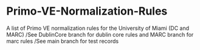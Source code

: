 # Primo-VE-Normalization-Rules
A list of Primo VE normalization rules for the University of Miami (DC and MARC)
/See DublinCore branch for dublin core rules and MARC branch for marc rules
/See main branch for test records
